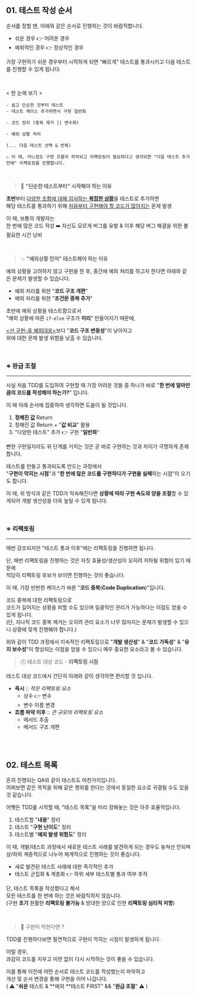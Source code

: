 ## 01. 테스트 작성 순서

순서를 정할 땐,
아래와 같은 순서로 진행하는 것이 바람직합니다.
- 쉬운 경우 👉 어려운 경우
- 예외적인 경우 👉 정상적인 경우

가장 구현하기 쉬운 경우부터 시작하게 되면
"빠르게" 테스트를 통과시키고 다음 테스트를 진행할 수 있게 됩니다.

<br/>

< 한 눈에 보기 >
```
- 쉽고 단순한 것부터 테스트
- 테스트 케이스 추가하면서 구현 일반화

- 코드 정리 (중복 제거 || 변수화)

- 예외 상황 처리

(... 다음 테스트 선택 & 반복)

⚠️ 이 때, 어느정도 구현 흐름이 파악되고 리팩토링이 필요하다고 생각되면 "다음 테스트 추가 전에" 리팩토링을 진행합니다.
```

<br/>

> 🤔 **"단순한 테스트부터" 시작해야 하는 이유**

**초반**부터 <u>다양한 조합에 대해 검사하는 **복잡한 상황**</u>을 테스트로 추가하면 <br/>
해당 테스트를 통과하기 위해 <u>처음부터 구현해야 할 코드가 많아지는</u> 문제 발생

이 때, 보통의 개발자는 <br/>
한 번에 많은 코드 작성 ➡️ 자신도 모르게 버그를 유발 & 이후 해당 버그 해결을 위한 불필요한 시간 낭비

<br>

> 💥 **"예외상황 먼저" 테스트해야 하는 이유**

예외 상황을 고려하지 않고 구현을 한 후,
중간에 예외 처리를 하고자 한다면 아래와 같은 문제가 발생할 수 있습니다.

- 예외 처리를 위한 "**코드 구조 개편**"
- 예외 처리를 위한 "**조건문 중복 추가**"

초반에 예외 상황을 테스트함으로서 <br/>
"예외 상황에 따른 `if-else` 구조가 **미리**" 만들어지기 때문에,

<u><선 구현-후 예외대응></u>보다 "**코드 구조 변동성**"이 낮아지고<br/>
위에 대한 문제 발생 위험을 낮출 수 있습니다.

<br/>

### ※ 완급 조절
---

사실 처음 TDD를 도입하여 구현할 때 가장 어려운 것들 중 하나가 바로 "**한 번에 얼마만큼의 코드를 작성해야 하는가?**" 입니다.

이 때 아래 순서에 집중하여 생각하면 도움이 될 것입니다.
1. **정해진 값** Return
2. 정해진 값 Return + "**값 비교**" 활용
3. "다양한 테스트" 추가 👉 구현 "**일반화**"

뻔한 구현일지라도 위 단계를 거치는 것은 곧 바로 구현하는 것과 차이가 극명하게 존재합니다.

테스트를 만들고 통과되도록 만드는 과정에서<br/> 
"**구현이 막히는 시점**"과 "**한 번에 많은 코드를 구현하다가 구현을 실패**하는 시점"이 오기도 합니다.


이 때, 위 방식과 같은 TDD가 익숙해진다면
**상황에 따라 구현 속도와 양을 조절**할 수 있게되어 개발 생산성을 더욱 높일 수 있게 됩니다.

<br/>

### ※ 리팩토링
---

매번 강조되지만 "테스트 통과 이후"에는 리팩토링을 진행하면 됩니다.

단, 매번 리팩토링을 진행하는 것은 자칫 효율성/생산성이 오히려 저하될 위험이 있기 때문에<br/>
적당히 리팩토링 후보가 보이면 진행하는 것이 좋습니다.

이 때, 가장 빈번한 케이스가 바론 "**코드 중복**(**Code Duplication**)"입니다.

코드 중복에 대한 리팩토링으로<br/>
코드가 길어지는 상황을 피할 수도 있으며 일괄적인 관리가 가능하다는 이점도 얻을 수 있게 됩니다.<br/>
(단, 지나칙 코드 중복 제거는 오히려 관리 요소가 너무 많아지는 문제가 발생할 수 있으니 상황에 맞게 진행해야 합니다.)

위와 같이 TDD 과정에서 지속적인 리팩토링으로 "**개발 생산성**" & "**코드 가독성**" & "**유지 보수성**"이 향상되는 이점을 얻을 수 있으니 매우 중요한 요소라고 볼 수 있습니다.

> 🕖 테스트 대상 코드 - **리팩토링 시점**

테스트 대상 코드에서 간단히 아래와 같이 생각하면 편리할 것 입니다.
- **즉시** :: _작은 리팩토링 요소_
  - 상수 👉 변수
  - 변수 이름 변경 
- **흐름 파악 이후** :: _큰 규모의 리팩토링 요소_
  - 메서드 추출
  - 메서드 구조 개편

<br/>
<br/>

## 02. 테스트 목록

흔히 진행되는 QA와 같이 테스트도 마찬가지입니다.<br/>
어찌보면 같은 목적을 위해 같은 행위를 한다는 것에서 동일한 요소로 귀결될 수도 있을 것 같습니다.

어쨋든 TDD를 시작할 때, "테스트 목록"을 미리 정해놓는 것은 아주 효율적입니다.

1. 테스트할 "**내용**" 정리
2. 테스트 "**구현 난이도**" 정리
3. 테스트별 "**예외 발생 위험도**" 정리

이 때, 개발/테스트 과정에서 새로운 테스트 사례를 발견하게 되는 경우도 놓쳐선 안되며<br/>
상/하위 계층적으로 나누어 체계적으로 진행하는 것이 좋습니다.
- 새로 발견된 테스트 사례에 대한 즉각적인 추가
- 테스트 군집화 & 계층화 👉 하위 세부 테스트별 통과 여부 추적

단, 테스트 목록을 작성했다고 해서<br/>
모든 테스트를 한 번에 하는 것은 바람직하지 않습니다.<br/>
(구현 **초기** 원활한 **리팩토링 불가능** & 방대한 양으로 인한 **리팩토링 심리적 저항**)

<br/>

> 🛑 구현이 막힌다면 ?

TDD를 진행하다보면 필연적으로 구현이 막히는 시점이 발생하게 됩니다.

이럴 경우,<br/>
과감히 코드를 지우고 미련 없이 다시 시작하는 것이 좋을 수 있습니다.

이를 통해 이전에 어떤 순서로 테스트 코드를 작성했는지 파악하고<br/>
개선 및 순서 변경을 통해 구현을 이어 나갑니다.<br/>
( ⚠️ "**쉬운** 테스트 & **에외 **테스트 FIRST" && "**완급 조절**" ⚠️ )

